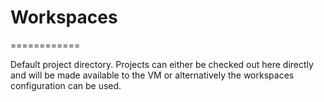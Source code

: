 # Workspaces
============

Default project directory. Projects can either be checked out here directly and will be made available to the VM or alternatively the workspaces configuration can be used.